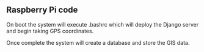 ## Raspberry Pi code

On boot the system will execute .bashrc which will deploy the Django server and begin taking GPS coordinates.

Once complete the system will create a database and store the GIS data.

